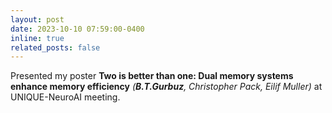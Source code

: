 ```yaml
---
layout: post
date: 2023-10-10 07:59:00-0400
inline: true
related_posts: false
---
```


Presented my poster **Two is better than one: Dual memory systems enhance memory efficiency** _(**B.T.Gurbuz**, Christopher Pack, Eilif Muller)_ at UNIQUE-NeuroAI meeting.
